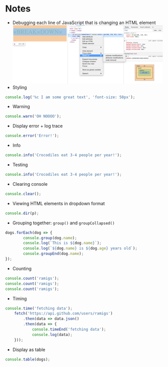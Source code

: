 # Notes

- Debugging each line of JavaScript that is changing an HTML element
![debugging js](./screenshots/debugging-js.png)
- Styling
```javascript
console.log('%c I am some great text', 'font-size: 50px');
```
- Warning
```javascript
console.warn('OH NOOOO');
```
- Display error + log trace
```javascript
console.error('Error!');
```
- Info
```javascript
console.info('Crocodiles eat 3-4 people per year!');
```
- Testing
```javascript
console.info('Crocodiles eat 3-4 people per year!');
```
- Clearing console
```javascript
console.clear();
```
- Viewing HTML elements in dropdown format
```javascript
console.dir(p);
```
- Grouping together: `group()` and `groupCollapsed()`
```javascript
dogs.forEach(dog => {
        console.group(dog.name);
        console.log(`This is ${dog.name}`);
        console.log(`${dog.name} is ${dog.age} years old`);
        console.groupEnd(dog.name);
});
```
- Counting
```javascript
console.count('ramigs');
console.count('ramigs');
console.count('ramigs');
```
- Timing
```javascript
console.time('fetching data');
    fetch('https://api.github.com/users/ramigs')
        .then(data => data.json()
        .then(data => {
            console.timeEnd('fetching data');
            console.log(data);
    }));
```
- Display as table
```javascript
console.table(dogs);
```